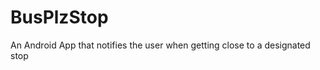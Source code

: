 BusPlzStop
==========

An Android App that notifies the user when getting close to a designated stop
